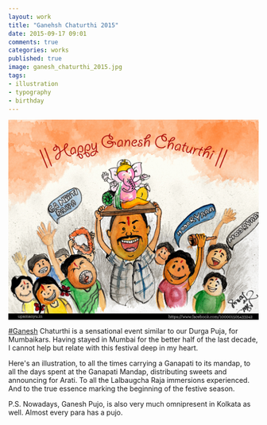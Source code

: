 ```yaml
---
layout: work
title: "Ganehsh Chaturthi 2015"
date: 2015-09-17 09:01
comments: true
categories: works
published: true
image: ganesh_chaturthi_2015.jpg
tags:
- illustration
- typography
- birthday
---
```


<img src="/images/works/ganesh_chaturthi_2015.jpg" align="middle"/>

[#Ganesh](https://www.facebook.com/hashtag/ganesh) Chaturthi is a sensational event similar to our Durga Puja, for Mumbaikars. Having stayed in Mumbai for the better half of the last decade, I cannot help but relate with this festival deep in my heart.

Here's an illustration, to all the times carrying a Ganapati to its mandap, to all the days spent at the Ganapati Mandap, distributing sweets and announcing for Arati. To all the Lalbaugcha Raja immersions experienced. And to the true essence marking the beginning of the festive season.

P.S. Nowadays, Ganesh Pujo, is also very much omnipresent in Kolkata as well. Almost every para has a pujo.
